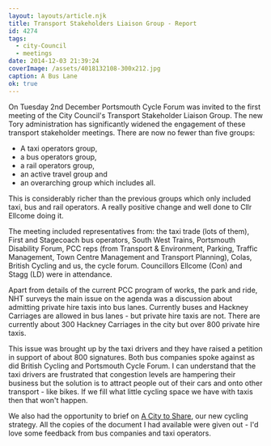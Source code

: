 ```yaml
---
layout: layouts/article.njk
title: Transport Stakeholders Liaison Group - Report
id: 4274
tags:
  - city-Council
  - meetings
date: 2014-12-03 21:39:24
coverImage: /assets/4018132108-300x212.jpg
caption: A Bus Lane
ok: true
---
```


On Tuesday 2nd December Portsmouth Cycle Forum was invited to the first meeting of the City Council's Transport Stakeholder Liaison Group. The new Tory administration has significantly widened the engagement of these transport stakeholder meetings. There are now no fewer than five groups:
* A taxi operators group,
* a bus operators group,
* a rail operators group,
* an active travel group and
* an overarching group which includes all.

This is considerably richer than the previous groups which only included taxi, bus and rail operators. A really positive change and well done to Cllr Ellcome doing it.

The meeting included representatives from: the taxi trade (lots of them), First and Stagecoach bus operators, South West Trains, Portsmouth Disability Forum, PCC reps (from Transport &amp; Environment, Parking, Traffic Management, Town Centre Management and Transport Planning), Colas, British Cycling and us, the cycle forum. Councillors Ellcome (Con) and Stagg (LD) were in attendance.

Apart from details of the current PCC program of works, the park and ride, NHT surveys the main issue on the agenda was a discussion about admitting private hire taxis into bus lanes. Currently buses and Hackney Carriages are allowed in bus lanes - but private hire taxis are not. There are currently about 300 Hackney Carriages in the city but over 800 private hire taxis.

This issue was brought up by the taxi drivers and they have raised a petition in support of about 800 signatures. Both bus companies spoke against as did British Cycling and Portsmouth Cycle Forum. I can understand that the taxi drivers are frustrated that congestion levels are hampering their business but the solution is to attract people out of their cars and onto other transport - like bikes. If we fill what little cycling space we have with taxis then that won't happen.

We also had the opportunity to brief on [A City to Share](/acitytoshare), our new cycling strategy. All the copies of the document I had available were given out - I'd love some feedback from bus companies and taxi operators.